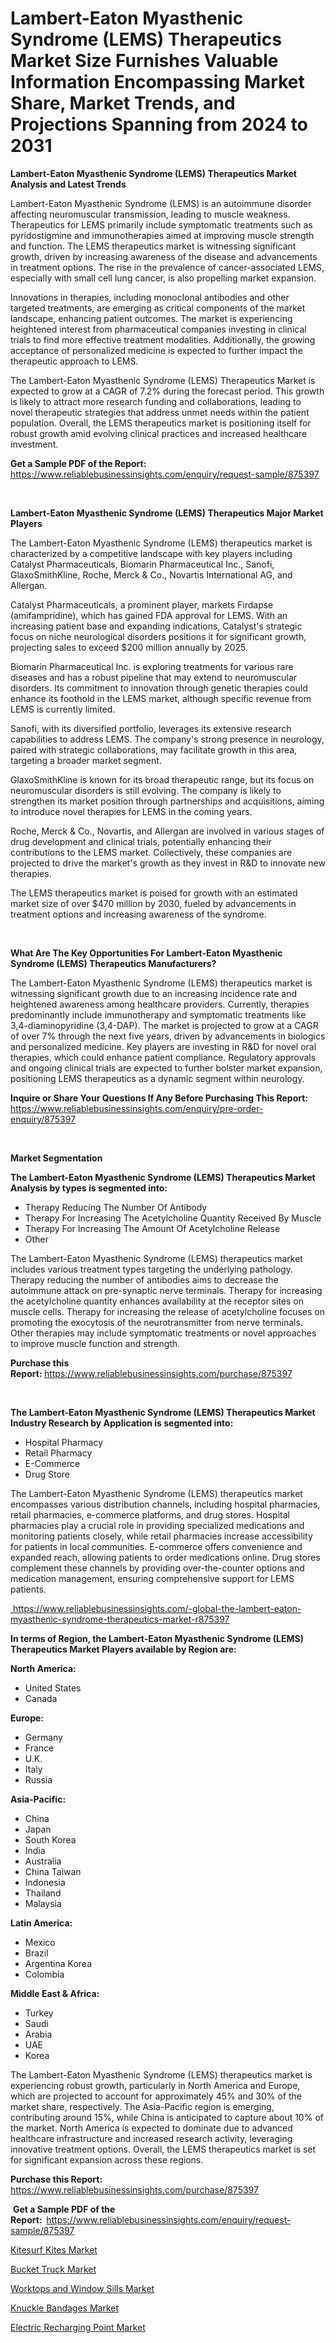 <p><h1>Lambert-Eaton Myasthenic Syndrome (LEMS) Therapeutics Market Size Furnishes Valuable Information Encompassing Market Share, Market Trends, and Projections Spanning from 2024 to 2031</h1></p><p><strong>Lambert-Eaton Myasthenic Syndrome (LEMS) Therapeutics Market Analysis and Latest Trends</strong></p>
<p><p>Lambert-Eaton Myasthenic Syndrome (LEMS) is an autoimmune disorder affecting neuromuscular transmission, leading to muscle weakness. Therapeutics for LEMS primarily include symptomatic treatments such as pyridostigmine and immunotherapies aimed at improving muscle strength and function. The LEMS therapeutics market is witnessing significant growth, driven by increasing awareness of the disease and advancements in treatment options. The rise in the prevalence of cancer-associated LEMS, especially with small cell lung cancer, is also propelling market expansion.</p><p>Innovations in therapies, including monoclonal antibodies and other targeted treatments, are emerging as critical components of the market landscape, enhancing patient outcomes. The market is experiencing heightened interest from pharmaceutical companies investing in clinical trials to find more effective treatment modalities. Additionally, the growing acceptance of personalized medicine is expected to further impact the therapeutic approach to LEMS.</p><p>The Lambert-Eaton Myasthenic Syndrome (LEMS) Therapeutics Market is expected to grow at a CAGR of 7.2% during the forecast period. This growth is likely to attract more research funding and collaborations, leading to novel therapeutic strategies that address unmet needs within the patient population. Overall, the LEMS therapeutics market is positioning itself for robust growth amid evolving clinical practices and increased healthcare investment.</p></p>
<p><strong>Get a Sample PDF of the Report:&nbsp;</strong> <a href="https://www.reliablebusinessinsights.com/enquiry/request-sample/875397">https://www.reliablebusinessinsights.com/enquiry/request-sample/875397</a></p>
<p>&nbsp;</p>
<p><strong>Lambert-Eaton Myasthenic Syndrome (LEMS) Therapeutics Major Market Players</strong></p>
<p><p>The Lambert-Eaton Myasthenic Syndrome (LEMS) therapeutics market is characterized by a competitive landscape with key players including Catalyst Pharmaceuticals, Biomarin Pharmaceutical Inc., Sanofi, GlaxoSmithKline, Roche, Merck & Co., Novartis International AG, and Allergan. </p><p>Catalyst Pharmaceuticals, a prominent player, markets Firdapse (amifampridine), which has gained FDA approval for LEMS. With an increasing patient base and expanding indications, Catalyst's strategic focus on niche neurological disorders positions it for significant growth, projecting sales to exceed $200 million annually by 2025.</p><p>Biomarin Pharmaceutical Inc. is exploring treatments for various rare diseases and has a robust pipeline that may extend to neuromuscular disorders. Its commitment to innovation through genetic therapies could enhance its foothold in the LEMS market, although specific revenue from LEMS is currently limited.</p><p>Sanofi, with its diversified portfolio, leverages its extensive research capabilities to address LEMS. The company's strong presence in neurology, paired with strategic collaborations, may facilitate growth in this area, targeting a broader market segment.</p><p>GlaxoSmithKline is known for its broad therapeutic range, but its focus on neuromuscular disorders is still evolving. The company is likely to strengthen its market position through partnerships and acquisitions, aiming to introduce novel therapies for LEMS in the coming years.</p><p>Roche, Merck & Co., Novartis, and Allergan are involved in various stages of drug development and clinical trials, potentially enhancing their contributions to the LEMS market. Collectively, these companies are projected to drive the market's growth as they invest in R&D to innovate new therapies.</p><p>The LEMS therapeutics market is poised for growth with an estimated market size of over $470 million by 2030, fueled by advancements in treatment options and increasing awareness of the syndrome.</p></p>
<p>&nbsp;</p>
<p><strong>What Are The Key Opportunities For Lambert-Eaton Myasthenic Syndrome (LEMS) Therapeutics Manufacturers?</strong></p>
<p><p>The Lambert-Eaton Myasthenic Syndrome (LEMS) therapeutics market is witnessing significant growth due to an increasing incidence rate and heightened awareness among healthcare providers. Currently, therapies predominantly include immunotherapy and symptomatic treatments like 3,4-diaminopyridine (3,4-DAP). The market is projected to grow at a CAGR of over 7% through the next five years, driven by advancements in biologics and personalized medicine. Key players are investing in R&D for novel oral therapies, which could enhance patient compliance. Regulatory approvals and ongoing clinical trials are expected to further bolster market expansion, positioning LEMS therapeutics as a dynamic segment within neurology.</p></p>
<p><strong>Inquire or Share Your Questions If Any Before Purchasing This Report:</strong> <a href="https://www.reliablebusinessinsights.com/enquiry/pre-order-enquiry/875397">https://www.reliablebusinessinsights.com/enquiry/pre-order-enquiry/875397</a></p>
<p>&nbsp;</p>
<p><strong>Market Segmentation</strong></p>
<p><strong>The Lambert-Eaton Myasthenic Syndrome (LEMS) Therapeutics Market Analysis by types is segmented into:</strong></p>
<p><ul><li>Therapy Reducing The Number Of Antibody</li><li>Therapy For Increasing The Acetylcholine Quantity Received By Muscle</li><li>Therapy For Increasing The Amount Of Acetylcholine Release</li><li>Other</li></ul></p>
<p><p>The Lambert-Eaton Myasthenic Syndrome (LEMS) therapeutics market includes various treatment types targeting the underlying pathology. Therapy reducing the number of antibodies aims to decrease the autoimmune attack on pre-synaptic nerve terminals. Therapy for increasing the acetylcholine quantity enhances availability at the receptor sites on muscle cells. Therapy for increasing the release of acetylcholine focuses on promoting the exocytosis of the neurotransmitter from nerve terminals. Other therapies may include symptomatic treatments or novel approaches to improve muscle function and strength.</p></p>
<p><strong>Purchase this Report:&nbsp;</strong><a href="https://www.reliablebusinessinsights.com/purchase/875397">https://www.reliablebusinessinsights.com/purchase/875397</a></p>
<p>&nbsp;</p>
<p><strong>The Lambert-Eaton Myasthenic Syndrome (LEMS) Therapeutics Market Industry Research by Application is segmented into:</strong></p>
<p><ul><li>Hospital Pharmacy</li><li>Retail Pharmacy</li><li>E-Commerce</li><li>Drug Store</li></ul></p>
<p><p>The Lambert-Eaton Myasthenic Syndrome (LEMS) therapeutics market encompasses various distribution channels, including hospital pharmacies, retail pharmacies, e-commerce platforms, and drug stores. Hospital pharmacies play a crucial role in providing specialized medications and monitoring patients closely, while retail pharmacies increase accessibility for patients in local communities. E-commerce offers convenience and expanded reach, allowing patients to order medications online. Drug stores complement these channels by providing over-the-counter options and medication management, ensuring comprehensive support for LEMS patients.</p></p>
<p><a href="https://www.reliablebusinessinsights.com/-global-the-lambert-eaton-myasthenic-syndrome-therapeutics-market-r875397">&nbsp;https://www.reliablebusinessinsights.com/-global-the-lambert-eaton-myasthenic-syndrome-therapeutics-market-r875397</a></p>
<p><strong>In terms of Region, the Lambert-Eaton Myasthenic Syndrome (LEMS) Therapeutics Market Players available by Region are:</strong></p>
<p>
    <p> <strong> North America: </strong>
        <ul>
            <li>United States</li>
            <li>Canada</li>
        </ul>
        </p> 
    <p> <strong> Europe: </strong>
        <ul>
            <li>Germany</li>
            <li>France</li>
            <li>U.K.</li>
            <li>Italy</li>
            <li>Russia</li>
        </ul>
        </p> 
    <p> <strong> Asia-Pacific: </strong>
        <ul>
            <li>China</li>
            <li>Japan</li>
            <li>South Korea</li>
            <li>India</li>
            <li>Australia</li>
            <li>China Taiwan</li>
            <li>Indonesia</li>
            <li>Thailand</li>
            <li>Malaysia</li>
        </ul>
        </p> 
    <p> <strong> Latin America: </strong>
        <ul>
            <li>Mexico</li>
            <li>Brazil</li>
            <li>Argentina Korea</li>
            <li>Colombia</li>
        </ul>
        </p> 
    <p> <strong> Middle East & Africa: </strong>
        <ul>
            <li>Turkey</li>
            <li>Saudi</li>
            <li>Arabia</li>
            <li>UAE</li>
            <li>Korea</li>
        </ul>
    </p>
    </p>
<p><p>The Lambert-Eaton Myasthenic Syndrome (LEMS) therapeutics market is experiencing robust growth, particularly in North America and Europe, which are projected to account for approximately 45% and 30% of the market share, respectively. The Asia-Pacific region is emerging, contributing around 15%, while China is anticipated to capture about 10% of the market. North America is expected to dominate due to advanced healthcare infrastructure and increased research activity, leveraging innovative treatment options. Overall, the LEMS therapeutics market is set for significant expansion across these regions.</p></p>
<p><strong>Purchase this Report: </strong><a href="https://www.reliablebusinessinsights.com/purchase/875397">https://www.reliablebusinessinsights.com/purchase/875397</a></p>
<p>&nbsp;<strong>Get a Sample PDF of the Report:&nbsp;&nbsp;</strong><a href="https://www.reliablebusinessinsights.com/enquiry/request-sample/875397">https://www.reliablebusinessinsights.com/enquiry/request-sample/875397</a></p>
<p><strong></strong></p>
<p><p><a href="https://github.com/mauripalmi/Market-Research-Report-List-5/blob/main/kitesurf-kites-market.md">Kitesurf Kites Market</a></p><p><a href="https://www.linkedin.com/pulse/global-bucket-truck-market-trends-insights-growth-opportunities-eu1gc?trackingId=7D1D8TVGyzRScZ12DgiSNg%3D%3D">Bucket Truck Market</a></p><p><a href="https://issuu.com/reportprime-2/docs/worktops-and-window-sills-market-si_402039cd3eefb1">Worktops and Window Sills Market</a></p><p><a href="https://github.com/nicoletavirag/Market-Research-Report-List-5/blob/main/knuckle-bandages-market.md">Knuckle Bandages Market</a></p><p><a href="https://www.linkedin.com/pulse/electric-recharging-point-market-growth-outlook-from-tso2c?trackingId=6zfJwBBXQRm8MMFHnnC4zQ%3D%3D">Electric Recharging Point Market</a></p></p>